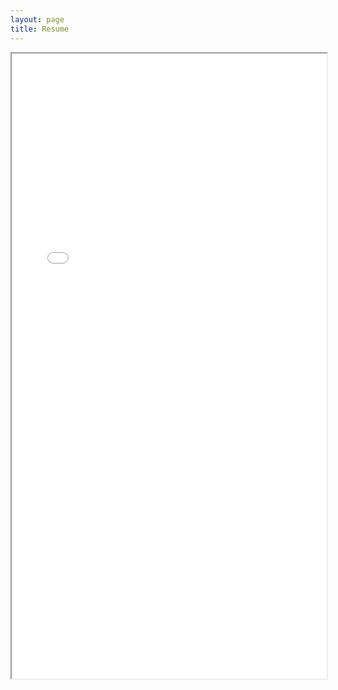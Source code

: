 ```yaml
---
layout: page
title: Resume
---
```

<!-- <object data="../pdf/resume.pdf" width="100%" height="1000px" type='application/pdf'></object> -->
<!-- <embed src="../pdf/resume.pdf" type="application/pdf" width="100%" height="600px" /> -->

<iframe src="../pdf/resume.pdf#page=2" width="100%" height="1000px">
<!-- This browser does not support PDFs. Please download the PDF to view it: Download PDF -->
</iframe>